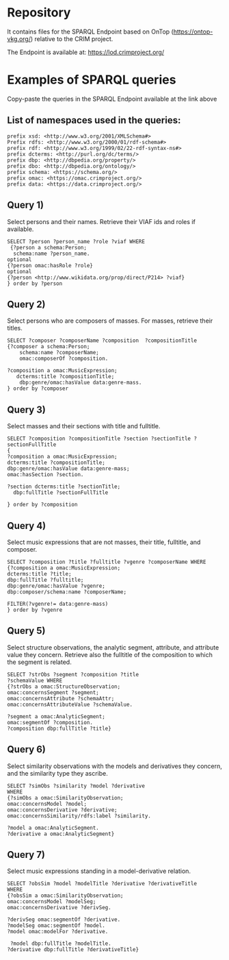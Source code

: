 # Repository
It contains files for the SPARQL Endpoint based on OnTop (https://ontop-vkg.org/) relative to the CRIM project. 

The Endpoint is available at: https://lod.crimproject.org/

# Examples of SPARQL queries

Copy-paste the queries in the SPARQL Endpoint available at the link above

## List of namespaces used in the queries:

```sparql
prefix xsd: <http://www.w3.org/2001/XMLSchema#>
Prefix rdfs: <http://www.w3.org/2000/01/rdf-schema#>
prefix rdf: <http://www.w3.org/1999/02/22-rdf-syntax-ns#>
prefix dcterms: <http://purl.org/dc/terms/>
prefix dbp: <http://dbpedia.org/property/>
prefix dbo: <http://dbpedia.org/ontology/>
prefix schema: <https://schema.org/>
prefix omac: <https://omac.crimproject.org/>
prefix data: <https://data.crimproject.org/> 
```


## Query 1)
Select persons and their names. Retrieve their VIAF ids and roles if available. 

```sparql
SELECT ?person ?person_name ?role ?viaf WHERE
 {?person a schema:Person;
  schema:name ?person_name.
optional
{?person omac:hasRole ?role}
optional
{?person <http://www.wikidata.org/prop/direct/P214> ?viaf}
} order by ?person
```

## Query 2)
Select persons who are composers of masses. For masses, retrieve their titles.  

```sparql
SELECT ?composer ?composerName ?composition  ?compositionTitle
{?composer a schema:Person;
  	schema:name ?composerName;
  	omac:composerOf ?composition.
  
?composition a omac:MusicExpression;
   dcterms:title ?compositionTitle;
    dbp:genre/omac:hasValue data:genre-mass.
} order by ?composer
```

## Query 3)
Select masses and their sections with title and fulltitle.

```sparql
SELECT ?composition ?compositionTitle ?section ?sectionTitle ?sectionFullTitle
{
?composition a omac:MusicExpression;
dcterms:title ?compositionTitle;
dbp:genre/omac:hasValue data:genre-mass;
omac:hasSection ?section.

?section dcterms:title ?sectionTitle;
  dbp:fullTitle ?sectionFullTitle

} order by ?composition
```

## Query 4)
Select music expressions that are not masses, their title, fulltitle, and composer.

```sparql
SELECT ?composition ?title ?fulltitle ?vgenre ?composerName WHERE
{?composition a omac:MusicExpression;
dcterms:title ?title;
dbp:fullTitle ?fulltitle;
dbp:genre/omac:hasValue ?vgenre;
dbp:composer/schema:name ?composerName;

FILTER(?vgenre!= data:genre-mass)
} order by ?vgenre
```

## Query 5)
Select structure observations, the analytic segment, attribute, and attribute value they concern. 
Retrieve also the fulltitle of the composition to which the segment is related.

```sparql
SELECT ?strObs ?segment ?composition ?title
?schemaValue WHERE
{?strObs a omac:StructureObservation;
omac:concernsSegment ?segment;
omac:concernsAttribute ?schemaAttr;
omac:concernsAttributeValue ?schemaValue.
  
?segment a omac:AnalyticSegment;
omac:segmentOf ?composition.
?composition dbp:fullTitle ?title}
```

## Query 6)
Select similarity observations with the models and derivatives they concern, and the similarity type they ascribe.

```sparql
SELECT ?simObs ?similarity ?model ?derivative 
WHERE
{?simObs a omac:SimilarityObservation;
omac:concernsModel ?model;
omac:concernsDerivative ?derivative;
omac:concernsSimilarity/rdfs:label ?similarity.
  
?model a omac:AnalyticSegment.
?derivative a omac:AnalyticSegment}
```

## Query 7)
Select music expressions standing in a model-derivative relation.

```sparql
SELECT ?obsSim ?model ?modelTitle ?derivative ?derivativeTitle
WHERE
{?obsSim a omac:SimilarityObservation;
omac:concernsModel ?modelSeg;
omac:concernsDerivative ?derivSeg.
  
?derivSeg omac:segmentOf ?derivative.    
?modelSeg omac:segmentOf ?model.
?model omac:modelFor ?derivative.

 ?model dbp:fullTitle ?modelTitle.
?derivative dbp:fullTitle ?derivativeTitle}
```








